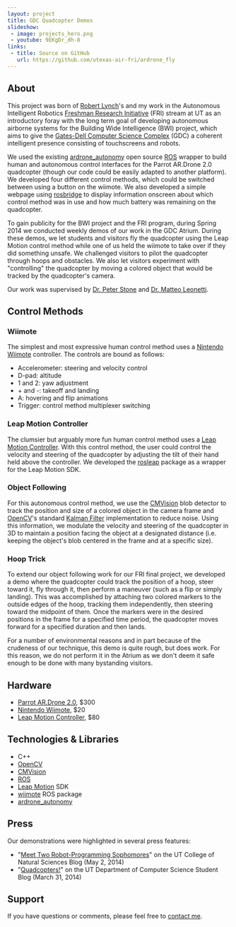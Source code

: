 ```yaml
---
layout: project
title: GDC Quadcopter Demos
slideshow:
 - image: projects_hero.png
 - youtube: 9EKgDr_dh-8
links:
 - title: Source on GitHub
   url: https://github.com/utexas-air-fri/ardrone_fly
---
```


## About

This project was born of [Robert Lynch](http://www.rmlynch.net/)'s and my work in the Autonomous Intelligent Robotics [Freshman Research Initiative](http://cns.utexas.edu/fri) (FRI) stream at UT as an introductory foray with the long term goal of developing autonomous airborne systems for the Building Wide Intelligence (BWI) project, which aims to give the [Gates-Dell Computer Science Complex](http://www.cs.utexas.edu/about-us/new-building) (GDC) a coherent intelligent presence consisting of touchscreens and robots.

We used the existing [ardrone_autonomy](https://github.com/AutonomyLab/ardrone_autonomy) open source [ROS](http://www.ros.org/) wrapper to build human and autonomous control interfaces for the Parrot AR.Drone 2.0 quadcopter (though our code could be easily adapted to another platform). We developed four different control methods, which could be switched between using a button on the wiimote. We also developed a simple webpage using [rosbridge](https://github.com/RobotWebTools/rosbridge_suite) to display information onscreen about which control method was in use and how much battery was remaining on the quadcopter.

To gain publicity for the BWI project and the FRI program, during Spring 2014 we conducted weekly demos of our work in the GDC Atrium. During these demos, we let students and visitors fly the quadcopter using the Leap Motion control method while one of us held the wiimote to take over if they did something unsafe. We challenged visitors to pilot the quadcopter through hoops and obstacles. We also let visitors experiment with "controlling" the quadcopter by moving a colored object that would be tracked by the quadcopter's camera.

Our work was supervised by [Dr. Peter Stone](http://www.cs.utexas.edu/~pstone/) and [Dr. Matteo Leonetti](http://www.cs.utexas.edu/~matteo/).

## Control Methods

### Wiimote

The simplest and most expressive human control method uses a [Nintendo Wiimote](http://www.amazon.com/dp/B000IMWK2G) controller. The controls are bound as follows:

* Accelerometer: steering and velocity control
* D-pad: altitude
* 1 and 2: yaw adjustment
* \+ and -: takeoff and landing
* A: hovering and flip animations
* Trigger: control method multiplexer switching

### Leap Motion Controller

The clumsier but arguably more fun human control method uses a [Leap Motion Controller](http://www.leapmotion.com/). With this control method, the user could control the velocity and steering of the quadcopter by adjusting the tilt of their hand held above the controller. We developed the [rosleap](https://github.com/utexas-air-fri/rosleap) package as a wrapper for the Leap Motion SDK.

### Object Following

For this autonomous control method, we use the [CMVision](http://wiki.ros.org/cmvision) blob detector to track the position and size of a colored object in the camera frame and [OpenCV](http://opencv.org/)'s standard [Kalman Filter](http://en.wikipedia.org/wiki/Kalman_filter) implementation to reduce noise. Using this information, we modulate the velocity and steering of the quadcopter in 3D to maintain a position facing the object at a designated distance (i.e. keeping the object's blob centered in the frame and at a specific size).

### Hoop Trick

To extend our object following work for our FRI final project, we developed a demo where the quadcopter could track the position of a hoop, steer toward it, fly through it, then perform a maneuver (such as a flip or simply landing). This was accomplished by attaching two colored markers to the outside edges of the hoop, tracking them independently, then steering toward the midpoint of them. Once the markers were in the desired positions in the frame for a specified time period, the quadcopter moves forward for a specified duration and then lands.

For a number of environmental reasons and in part because of the crudeness of our technique, this demo is quite rough, but does work. For this reason, we do not perform it in the Atrium as we don't deem it safe enough to be done with many bystanding visitors.

## Hardware

* [Parrot AR.Drone 2.0](http://ardrone2.parrot.com/), $300
* [Nintendo Wiimote](http://www.amazon.com/dp/B000IMWK2G), $20
* [Leap Motion Controller](http://www.leapmotion.com/), $80

## Technologies & Libraries

* C++
* [OpenCV](http://opencv.org/)
* [CMVision](http://wiki.ros.org/cmvision)
* [ROS](http://www.ros.org/)
* [Leap Motion](http://www.leapmotion.com/) SDK
* [wiimote](http://wiki.ros.org/wiimote) ROS package
* [ardrone_autonomy](https://github.com/AutonomyLab/ardrone_autonomy)

## Press

Our demonstrations were highlighted in several press features:

* "[Meet Two Robot-Programming Sophomores](http://cns.utexas.edu/news/meet-two-robot-programming-sophomores)" on the UT College of Natural Sciences Blog (May 2, 2014)
* "[Quadcopters!](https://www.cs.utexas.edu/blog/quadcopters)" on the UT Department of Computer Science Student Blog (March 31, 2014)

## Support

If you have questions or comments, please feel free to [contact me](http://mattb.io/contact).
